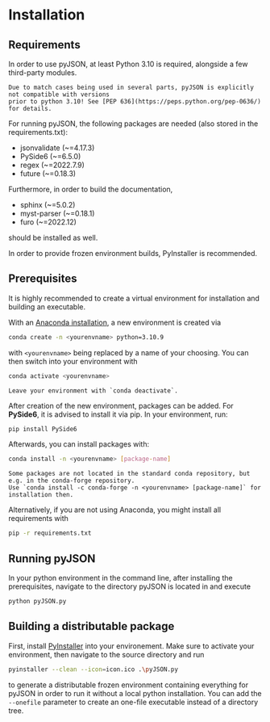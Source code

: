 # Installation

## Requirements

In order to use pyJSON, at least Python 3.10 is required, alongside a few third-party modules.

```{warning}
Due to match cases being used in several parts, pyJSON is explicitly not compatible with versions
prior to python 3.10! See [PEP 636](https://peps.python.org/pep-0636/) for details.
```

For running pyJSON, the following packages are needed (also stored in the requirements.txt):

* jsonvalidate (~=4.17.3)
* PySide6 (~=6.5.0)
* regex (~=2022.7.9)
* future (~=0.18.3)

Furthermore, in order to build the documentation, 

* sphinx (~=5.0.2)
* myst-parser (~=0.18.1)
* furo (~=2022.12)

should be installed as well.

In order to provide frozen environment builds, PyInstaller is recommended.

## Prerequisites

It is highly recommended to create a virtual environment for installation and building an executable.

With an [Anaconda installation](https://www.anaconda.com/), a new environment is created via

```bash
conda create -n <yourenvname> python=3.10.9
```
with `<yourenvname>` being replaced by a name of your choosing.
You can then switch into your environment with

```bash
conda activate <yourenvname>
```

```{note}
Leave your environment with `conda deactivate`.
```
After creation of the new environment, packages can be added. For **PySide6**, it is advised to install it via pip. In your environment, run:

```bash
pip install PySide6
```

Afterwards, you can install packages with:

```bash
conda install -n <yourenvname> [package-name]
```

```{warning}
Some packages are not located in the standard conda repository, but e.g. in the conda-forge repository.
Use `conda install -c conda-forge -n <yourenvname> [package-name]` for installation then.
```

Alternatively, if you are not using Anaconda, you might install all requirements with

```bash
pip -r requirements.txt
```

## Running pyJSON
In your python environment in the command line, after installing the prerequisites, navigate to the directory pyJSON is located in and execute 

```bash
python pyJSON.py
```

## Building a distributable package
First, install [PyInstaller](https://pyinstaller.org/en/stable/) into your environement. Make sure to activate your environment, then navigate to the source directory and run

```bash
pyinstaller --clean --icon=icon.ico .\pyJSON.py
```

to generate a distributable frozen environment containing everything for pyJSON in order to run it without a local python installation.
You can add the `--onefile` parameter to create an one-file executable instead of a directory tree. 